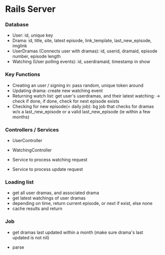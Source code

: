 # Rails Server

### Database 

* User: id, unique key
* Drama: id, title, site, latest episode, link_template, last_new_episode, imglink
* UserDramas (Connects user with dramas): id, userid, dramaid, episode number, episode length
* Watching (User polling events): id, userdramaid, timestamp in show

### Key Functions

* Creating an user / signing in: pass random, unique token around
* Updating drama: create new watching event
* Returning watch list: get user's userdramas, and their latest watching: -> check if done, if done, check for next episode exists
* Checking for new episode(< daily job): bg job that checks for dramas w/o a last_new_episode or a valid last_new_episode (ie within a few months)

### Controllers / Services

* UserController
* WatchingController

* Service to process watching request
* Service to process update request

### Loading list

* get all user dramas, and associated drama
* get latest watchings of user dramas
* depending on time, return current episode, or next if exist, else none
* cache results and return

### Job

* get dramas last updated within a month (make sure drama's last updated is not nil)

* parse
